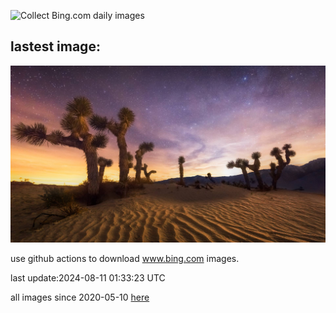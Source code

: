 ![Collect Bing.com daily images](https://github.com/counter2015/bing-daily-images/workflows/Collect%20Bing.com%20daily%20images/badge.svg)
## lastest image:
![](images/JoshuaTreeNP.jpg)

use github actions to download www.bing.com images.

last update:2024-08-11 01:33:23 UTC

all images since 2020-05-10 [here](https://github.com/counter2015/bing-daily-images/tree/master/images) 
